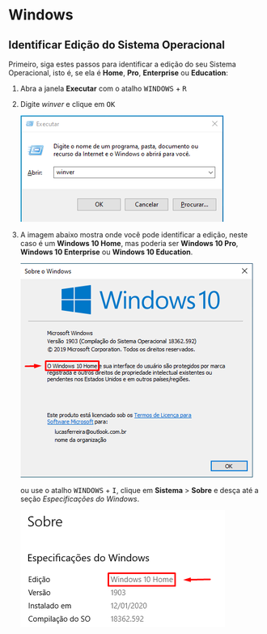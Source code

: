 # Windows

## Identificar Edição do Sistema Operacional

Primeiro, siga estes passos para identificar a edição do seu Sistema Operacional, isto é, se ela é __Home__, __Pro__, __Enterprise__ ou __Education__:

1. Abra a janela __Executar__ com o atalho <kbd>WINDOWS</kbd> + <kbd>R</kbd>
2. Digite _winver_ e clique em <kbd>OK</kbd>

    ![Executar](./images/executar.png)

3. A imagem abaixo mostra onde você pode identificar a edição, neste caso é um __Windows 10 Home__, mas poderia ser __Windows 10 Pro__, __Windows 10 Enterprise__ ou __Windows 10 Education__.

    ![Sobre o Windows](./images/winver_home.png)

    ou use o atalho <kbd>WINDOWS</kbd> + <kbd>I</kbd>, clique em __Sistema__ > __Sobre__ e desça até a seção _Especificações do Windows_.

    ![Sobre o Windows](./images/sobre.png)